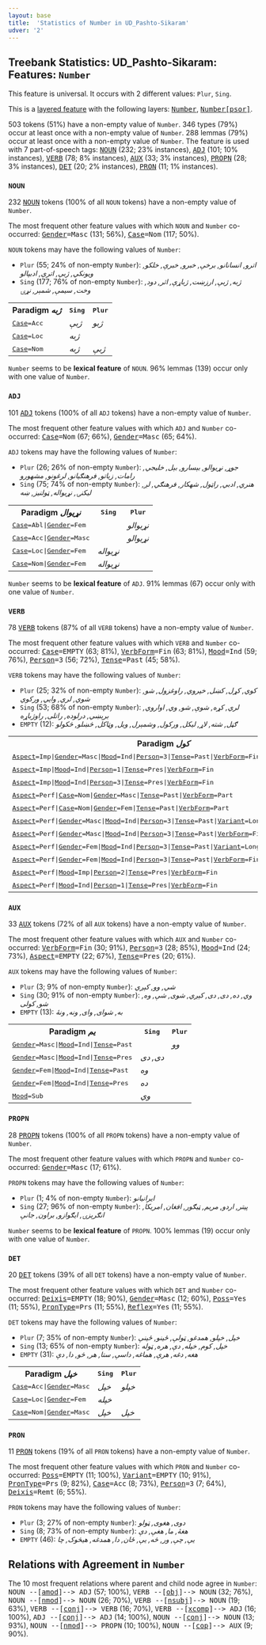 ```yaml
---
layout: base
title:  'Statistics of Number in UD_Pashto-Sikaram'
udver: '2'
---
```


## Treebank Statistics: UD_Pashto-Sikaram: Features: `Number`

This feature is universal.
It occurs with 2 different values: `Plur`, `Sing`.

This is a <a href="../../u/overview/feat-layers.html">layered feature</a> with the following layers: <tt><a href="ps_sikaram-feat-Number.html">Number</a></tt>, <tt><a href="ps_sikaram-feat-Number-psor.html">Number[psor]</a></tt>.

503 tokens (51%) have a non-empty value of `Number`.
346 types (79%) occur at least once with a non-empty value of `Number`.
288 lemmas (79%) occur at least once with a non-empty value of `Number`.
The feature is used with 7 part-of-speech tags: <tt><a href="ps_sikaram-pos-NOUN.html">NOUN</a></tt> (232; 23% instances), <tt><a href="ps_sikaram-pos-ADJ.html">ADJ</a></tt> (101; 10% instances), <tt><a href="ps_sikaram-pos-VERB.html">VERB</a></tt> (78; 8% instances), <tt><a href="ps_sikaram-pos-AUX.html">AUX</a></tt> (33; 3% instances), <tt><a href="ps_sikaram-pos-PROPN.html">PROPN</a></tt> (28; 3% instances), <tt><a href="ps_sikaram-pos-DET.html">DET</a></tt> (20; 2% instances), <tt><a href="ps_sikaram-pos-PRON.html">PRON</a></tt> (11; 1% instances).

### `NOUN`

232 <tt><a href="ps_sikaram-pos-NOUN.html">NOUN</a></tt> tokens (100% of all `NOUN` tokens) have a non-empty value of `Number`.

The most frequent other feature values with which `NOUN` and `Number` co-occurred: <tt><a href="ps_sikaram-feat-Gender.html">Gender</a></tt><tt>=Masc</tt> (131; 56%), <tt><a href="ps_sikaram-feat-Case.html">Case</a></tt><tt>=Nom</tt> (117; 50%).

`NOUN` tokens may have the following values of `Number`:

* `Plur` (55; 24% of non-empty `Number`): <em>اترو, انسانانو, برخې, خبرو, خبرې, خلکو, ويونکي, ژبې, اترې, ادبپالو</em>
* `Sing` (177; 76% of non-empty `Number`): <em>ژبه, ژبې, ارزښت, ژباړې, اثر, دود, وخت, سیمې, شمېر, نړۍ</em>

<table>
  <tr><th>Paradigm <i>ژبه</i></th><th><tt>Sing</tt></th><th><tt>Plur</tt></th></tr>
  <tr><td><tt><tt><a href="ps_sikaram-feat-Case.html">Case</a></tt><tt>=Acc</tt></tt></td><td><em>ژبې</em></td><td><em>ژبو</em></td></tr>
  <tr><td><tt><tt><a href="ps_sikaram-feat-Case.html">Case</a></tt><tt>=Loc</tt></tt></td><td><em>ژبه</em></td><td></td></tr>
  <tr><td><tt><tt><a href="ps_sikaram-feat-Case.html">Case</a></tt><tt>=Nom</tt></tt></td><td><em>ژبه</em></td><td><em>ژبې</em></td></tr>
</table>

`Number` seems to be **lexical feature** of `NOUN`. 96% lemmas (139) occur only with one value of `Number`.

### `ADJ`

101 <tt><a href="ps_sikaram-pos-ADJ.html">ADJ</a></tt> tokens (100% of all `ADJ` tokens) have a non-empty value of `Number`.

The most frequent other feature values with which `ADJ` and `Number` co-occurred: <tt><a href="ps_sikaram-feat-Case.html">Case</a></tt><tt>=Nom</tt> (67; 66%), <tt><a href="ps_sikaram-feat-Gender.html">Gender</a></tt><tt>=Masc</tt> (65; 64%).

`ADJ` tokens may have the following values of `Number`:

* `Plur` (26; 26% of non-empty `Number`): <em>جوړ, نړيوالو, بېسارو, بېل, خلیجي, رامات, زياتو, فرهنګیانو, لرغونو, مشهورو</em>
* `Sing` (75; 74% of non-empty `Number`): <em>هنري, ادبي, راټول, شهکار, فرهنګي, لږ, لیکنۍ, نړيواله, ټولنیز, ښه</em>

<table>
  <tr><th>Paradigm <i>نړيوال</i></th><th><tt>Sing</tt></th><th><tt>Plur</tt></th></tr>
  <tr><td><tt><tt><a href="ps_sikaram-feat-Case.html">Case</a></tt><tt>=Abl</tt>|<tt><a href="ps_sikaram-feat-Gender.html">Gender</a></tt><tt>=Fem</tt></tt></td><td></td><td><em>نړيوالو</em></td></tr>
  <tr><td><tt><tt><a href="ps_sikaram-feat-Case.html">Case</a></tt><tt>=Acc</tt>|<tt><a href="ps_sikaram-feat-Gender.html">Gender</a></tt><tt>=Masc</tt></tt></td><td></td><td><em>نړيوالو</em></td></tr>
  <tr><td><tt><tt><a href="ps_sikaram-feat-Case.html">Case</a></tt><tt>=Loc</tt>|<tt><a href="ps_sikaram-feat-Gender.html">Gender</a></tt><tt>=Fem</tt></tt></td><td><em>نړيواله</em></td><td></td></tr>
  <tr><td><tt><tt><a href="ps_sikaram-feat-Case.html">Case</a></tt><tt>=Nom</tt>|<tt><a href="ps_sikaram-feat-Gender.html">Gender</a></tt><tt>=Fem</tt></tt></td><td><em>نړيواله</em></td><td></td></tr>
</table>

`Number` seems to be **lexical feature** of `ADJ`. 91% lemmas (67) occur only with one value of `Number`.

### `VERB`

78 <tt><a href="ps_sikaram-pos-VERB.html">VERB</a></tt> tokens (87% of all `VERB` tokens) have a non-empty value of `Number`.

The most frequent other feature values with which `VERB` and `Number` co-occurred: <tt><a href="ps_sikaram-feat-Case.html">Case</a></tt><tt>=EMPTY</tt> (63; 81%), <tt><a href="ps_sikaram-feat-VerbForm.html">VerbForm</a></tt><tt>=Fin</tt> (63; 81%), <tt><a href="ps_sikaram-feat-Mood.html">Mood</a></tt><tt>=Ind</tt> (59; 76%), <tt><a href="ps_sikaram-feat-Person.html">Person</a></tt><tt>=3</tt> (56; 72%), <tt><a href="ps_sikaram-feat-Tense.html">Tense</a></tt><tt>=Past</tt> (45; 58%).

`VERB` tokens may have the following values of `Number`:

* `Plur` (25; 32% of non-empty `Number`): <em>کوي, کړل, کښل, خپروي, راوغزول, شو, شوي, لري, وايي, ورکوي</em>
* `Sing` (53; 68% of non-empty `Number`): <em>لري, کړه, شوې, شو, وي, اواروي, برېښي, درلوده, راتلی, راوژباړه</em>
* `EMPTY` (12): <em>ګڼل, شته, لاړ, لیکل, ورکول, وشمېرل, ويل, وټاکل, څښلو, څکولو</em>

<table>
  <tr><th>Paradigm <i>کول</i></th><th><tt>Sing</tt></th><th><tt>Plur</tt></th></tr>
  <tr><td><tt><tt><a href="ps_sikaram-feat-Aspect.html">Aspect</a></tt><tt>=Imp</tt>|<tt><a href="ps_sikaram-feat-Gender.html">Gender</a></tt><tt>=Masc</tt>|<tt><a href="ps_sikaram-feat-Mood.html">Mood</a></tt><tt>=Ind</tt>|<tt><a href="ps_sikaram-feat-Person.html">Person</a></tt><tt>=3</tt>|<tt><a href="ps_sikaram-feat-Tense.html">Tense</a></tt><tt>=Past</tt>|<tt><a href="ps_sikaram-feat-VerbForm.html">VerbForm</a></tt><tt>=Fin</tt></tt></td><td><em>کاوه</em></td><td></td></tr>
  <tr><td><tt><tt><a href="ps_sikaram-feat-Aspect.html">Aspect</a></tt><tt>=Imp</tt>|<tt><a href="ps_sikaram-feat-Mood.html">Mood</a></tt><tt>=Ind</tt>|<tt><a href="ps_sikaram-feat-Person.html">Person</a></tt><tt>=1</tt>|<tt><a href="ps_sikaram-feat-Tense.html">Tense</a></tt><tt>=Pres</tt>|<tt><a href="ps_sikaram-feat-VerbForm.html">VerbForm</a></tt><tt>=Fin</tt></tt></td><td><em>کوم</em></td><td></td></tr>
  <tr><td><tt><tt><a href="ps_sikaram-feat-Aspect.html">Aspect</a></tt><tt>=Imp</tt>|<tt><a href="ps_sikaram-feat-Mood.html">Mood</a></tt><tt>=Ind</tt>|<tt><a href="ps_sikaram-feat-Person.html">Person</a></tt><tt>=3</tt>|<tt><a href="ps_sikaram-feat-Tense.html">Tense</a></tt><tt>=Pres</tt>|<tt><a href="ps_sikaram-feat-VerbForm.html">VerbForm</a></tt><tt>=Fin</tt></tt></td><td></td><td><em>کوي</em></td></tr>
  <tr><td><tt><tt><a href="ps_sikaram-feat-Aspect.html">Aspect</a></tt><tt>=Perf</tt>|<tt><a href="ps_sikaram-feat-Case.html">Case</a></tt><tt>=Nom</tt>|<tt><a href="ps_sikaram-feat-Gender.html">Gender</a></tt><tt>=Masc</tt>|<tt><a href="ps_sikaram-feat-Tense.html">Tense</a></tt><tt>=Past</tt>|<tt><a href="ps_sikaram-feat-VerbForm.html">VerbForm</a></tt><tt>=Part</tt></tt></td><td><em>کړى</em></td><td><em>کړي</em></td></tr>
  <tr><td><tt><tt><a href="ps_sikaram-feat-Aspect.html">Aspect</a></tt><tt>=Perf</tt>|<tt><a href="ps_sikaram-feat-Case.html">Case</a></tt><tt>=Nom</tt>|<tt><a href="ps_sikaram-feat-Gender.html">Gender</a></tt><tt>=Fem</tt>|<tt><a href="ps_sikaram-feat-Tense.html">Tense</a></tt><tt>=Past</tt>|<tt><a href="ps_sikaram-feat-VerbForm.html">VerbForm</a></tt><tt>=Part</tt></tt></td><td><em>کړې</em></td><td></td></tr>
  <tr><td><tt><tt><a href="ps_sikaram-feat-Aspect.html">Aspect</a></tt><tt>=Perf</tt>|<tt><a href="ps_sikaram-feat-Gender.html">Gender</a></tt><tt>=Masc</tt>|<tt><a href="ps_sikaram-feat-Mood.html">Mood</a></tt><tt>=Ind</tt>|<tt><a href="ps_sikaram-feat-Person.html">Person</a></tt><tt>=3</tt>|<tt><a href="ps_sikaram-feat-Tense.html">Tense</a></tt><tt>=Past</tt>|<tt><a href="ps_sikaram-feat-Variant.html">Variant</a></tt><tt>=Long</tt>|<tt><a href="ps_sikaram-feat-VerbForm.html">VerbForm</a></tt><tt>=Fin</tt></tt></td><td><em>وکړ</em></td><td></td></tr>
  <tr><td><tt><tt><a href="ps_sikaram-feat-Aspect.html">Aspect</a></tt><tt>=Perf</tt>|<tt><a href="ps_sikaram-feat-Gender.html">Gender</a></tt><tt>=Masc</tt>|<tt><a href="ps_sikaram-feat-Mood.html">Mood</a></tt><tt>=Ind</tt>|<tt><a href="ps_sikaram-feat-Person.html">Person</a></tt><tt>=3</tt>|<tt><a href="ps_sikaram-feat-Tense.html">Tense</a></tt><tt>=Past</tt>|<tt><a href="ps_sikaram-feat-VerbForm.html">VerbForm</a></tt><tt>=Fin</tt></tt></td><td><em>کړ</em></td><td><em>کړل</em></td></tr>
  <tr><td><tt><tt><a href="ps_sikaram-feat-Aspect.html">Aspect</a></tt><tt>=Perf</tt>|<tt><a href="ps_sikaram-feat-Gender.html">Gender</a></tt><tt>=Fem</tt>|<tt><a href="ps_sikaram-feat-Mood.html">Mood</a></tt><tt>=Ind</tt>|<tt><a href="ps_sikaram-feat-Person.html">Person</a></tt><tt>=3</tt>|<tt><a href="ps_sikaram-feat-Tense.html">Tense</a></tt><tt>=Past</tt>|<tt><a href="ps_sikaram-feat-Variant.html">Variant</a></tt><tt>=Long</tt>|<tt><a href="ps_sikaram-feat-VerbForm.html">VerbForm</a></tt><tt>=Fin</tt></tt></td><td><em>وکړه</em></td><td></td></tr>
  <tr><td><tt><tt><a href="ps_sikaram-feat-Aspect.html">Aspect</a></tt><tt>=Perf</tt>|<tt><a href="ps_sikaram-feat-Gender.html">Gender</a></tt><tt>=Fem</tt>|<tt><a href="ps_sikaram-feat-Mood.html">Mood</a></tt><tt>=Ind</tt>|<tt><a href="ps_sikaram-feat-Person.html">Person</a></tt><tt>=3</tt>|<tt><a href="ps_sikaram-feat-Tense.html">Tense</a></tt><tt>=Past</tt>|<tt><a href="ps_sikaram-feat-VerbForm.html">VerbForm</a></tt><tt>=Fin</tt></tt></td><td><em>کړه</em></td><td></td></tr>
  <tr><td><tt><tt><a href="ps_sikaram-feat-Aspect.html">Aspect</a></tt><tt>=Perf</tt>|<tt><a href="ps_sikaram-feat-Mood.html">Mood</a></tt><tt>=Imp</tt>|<tt><a href="ps_sikaram-feat-Person.html">Person</a></tt><tt>=2</tt>|<tt><a href="ps_sikaram-feat-Tense.html">Tense</a></tt><tt>=Pres</tt>|<tt><a href="ps_sikaram-feat-VerbForm.html">VerbForm</a></tt><tt>=Fin</tt></tt></td><td><em>کړه</em></td><td></td></tr>
  <tr><td><tt><tt><a href="ps_sikaram-feat-Aspect.html">Aspect</a></tt><tt>=Perf</tt>|<tt><a href="ps_sikaram-feat-Mood.html">Mood</a></tt><tt>=Ind</tt>|<tt><a href="ps_sikaram-feat-Person.html">Person</a></tt><tt>=1</tt>|<tt><a href="ps_sikaram-feat-Tense.html">Tense</a></tt><tt>=Pres</tt>|<tt><a href="ps_sikaram-feat-VerbForm.html">VerbForm</a></tt><tt>=Fin</tt></tt></td><td></td><td><em>کړو</em></td></tr>
</table>

### `AUX`

33 <tt><a href="ps_sikaram-pos-AUX.html">AUX</a></tt> tokens (72% of all `AUX` tokens) have a non-empty value of `Number`.

The most frequent other feature values with which `AUX` and `Number` co-occurred: <tt><a href="ps_sikaram-feat-VerbForm.html">VerbForm</a></tt><tt>=Fin</tt> (30; 91%), <tt><a href="ps_sikaram-feat-Person.html">Person</a></tt><tt>=3</tt> (28; 85%), <tt><a href="ps_sikaram-feat-Mood.html">Mood</a></tt><tt>=Ind</tt> (24; 73%), <tt><a href="ps_sikaram-feat-Aspect.html">Aspect</a></tt><tt>=EMPTY</tt> (22; 67%), <tt><a href="ps_sikaram-feat-Tense.html">Tense</a></tt><tt>=Pres</tt> (20; 61%).

`AUX` tokens may have the following values of `Number`:

* `Plur` (3; 9% of non-empty `Number`): <em>شي, وو, کېږي</em>
* `Sing` (30; 91% of non-empty `Number`): <em>وي, ده, دى, دی, کېږي, شوى, شې, وه, شو, کولی</em>
* `EMPTY` (13): <em>به, شوای, وای, ونه, ونۀ</em>

<table>
  <tr><th>Paradigm <i>یم</i></th><th><tt>Sing</tt></th><th><tt>Plur</tt></th></tr>
  <tr><td><tt><tt><a href="ps_sikaram-feat-Gender.html">Gender</a></tt><tt>=Masc</tt>|<tt><a href="ps_sikaram-feat-Mood.html">Mood</a></tt><tt>=Ind</tt>|<tt><a href="ps_sikaram-feat-Tense.html">Tense</a></tt><tt>=Past</tt></tt></td><td></td><td><em>وو</em></td></tr>
  <tr><td><tt><tt><a href="ps_sikaram-feat-Gender.html">Gender</a></tt><tt>=Masc</tt>|<tt><a href="ps_sikaram-feat-Mood.html">Mood</a></tt><tt>=Ind</tt>|<tt><a href="ps_sikaram-feat-Tense.html">Tense</a></tt><tt>=Pres</tt></tt></td><td><em>دى, دی</em></td><td></td></tr>
  <tr><td><tt><tt><a href="ps_sikaram-feat-Gender.html">Gender</a></tt><tt>=Fem</tt>|<tt><a href="ps_sikaram-feat-Mood.html">Mood</a></tt><tt>=Ind</tt>|<tt><a href="ps_sikaram-feat-Tense.html">Tense</a></tt><tt>=Past</tt></tt></td><td><em>وه</em></td><td></td></tr>
  <tr><td><tt><tt><a href="ps_sikaram-feat-Gender.html">Gender</a></tt><tt>=Fem</tt>|<tt><a href="ps_sikaram-feat-Mood.html">Mood</a></tt><tt>=Ind</tt>|<tt><a href="ps_sikaram-feat-Tense.html">Tense</a></tt><tt>=Pres</tt></tt></td><td><em>ده</em></td><td></td></tr>
  <tr><td><tt><tt><a href="ps_sikaram-feat-Mood.html">Mood</a></tt><tt>=Sub</tt></tt></td><td><em>وي</em></td><td></td></tr>
</table>

### `PROPN`

28 <tt><a href="ps_sikaram-pos-PROPN.html">PROPN</a></tt> tokens (100% of all `PROPN` tokens) have a non-empty value of `Number`.

The most frequent other feature values with which `PROPN` and `Number` co-occurred: <tt><a href="ps_sikaram-feat-Gender.html">Gender</a></tt><tt>=Masc</tt> (17; 61%).

`PROPN` tokens may have the following values of `Number`:

* `Plur` (1; 4% of non-empty `Number`): <em>ايرانیانو</em>
* `Sing` (27; 96% of non-empty `Number`): <em>پیتر, اردو, مریم, ټیګور, افغان, امريکا, انګرېزۍ, ایګوازو, براون, جانې</em>

`Number` seems to be **lexical feature** of `PROPN`. 100% lemmas (19) occur only with one value of `Number`.

### `DET`

20 <tt><a href="ps_sikaram-pos-DET.html">DET</a></tt> tokens (39% of all `DET` tokens) have a non-empty value of `Number`.

The most frequent other feature values with which `DET` and `Number` co-occurred: <tt><a href="ps_sikaram-feat-Deixis.html">Deixis</a></tt><tt>=EMPTY</tt> (18; 90%), <tt><a href="ps_sikaram-feat-Gender.html">Gender</a></tt><tt>=Masc</tt> (12; 60%), <tt><a href="ps_sikaram-feat-Poss.html">Poss</a></tt><tt>=Yes</tt> (11; 55%), <tt><a href="ps_sikaram-feat-PronType.html">PronType</a></tt><tt>=Prs</tt> (11; 55%), <tt><a href="ps_sikaram-feat-Reflex.html">Reflex</a></tt><tt>=Yes</tt> (11; 55%).

`DET` tokens may have the following values of `Number`:

* `Plur` (7; 35% of non-empty `Number`): <em>خپل, خپلو, همدغو, ټولې, ځینو, ځینې</em>
* `Sing` (13; 65% of non-empty `Number`): <em>خپل, کوم, خپله, دې, هره, ټوله</em>
* `EMPTY` (31): <em>هغه, دغه, هرې, هماغه, داسې, ستا, هر, څو, دا, دې</em>

<table>
  <tr><th>Paradigm <i>خپل</i></th><th><tt>Sing</tt></th><th><tt>Plur</tt></th></tr>
  <tr><td><tt><tt><a href="ps_sikaram-feat-Case.html">Case</a></tt><tt>=Acc</tt>|<tt><a href="ps_sikaram-feat-Gender.html">Gender</a></tt><tt>=Masc</tt></tt></td><td><em>خپل</em></td><td><em>خپلو</em></td></tr>
  <tr><td><tt><tt><a href="ps_sikaram-feat-Case.html">Case</a></tt><tt>=Loc</tt>|<tt><a href="ps_sikaram-feat-Gender.html">Gender</a></tt><tt>=Fem</tt></tt></td><td><em>خپله</em></td><td></td></tr>
  <tr><td><tt><tt><a href="ps_sikaram-feat-Case.html">Case</a></tt><tt>=Nom</tt>|<tt><a href="ps_sikaram-feat-Gender.html">Gender</a></tt><tt>=Masc</tt></tt></td><td><em>خپل</em></td><td><em>خپل</em></td></tr>
</table>

### `PRON`

11 <tt><a href="ps_sikaram-pos-PRON.html">PRON</a></tt> tokens (19% of all `PRON` tokens) have a non-empty value of `Number`.

The most frequent other feature values with which `PRON` and `Number` co-occurred: <tt><a href="ps_sikaram-feat-Poss.html">Poss</a></tt><tt>=EMPTY</tt> (11; 100%), <tt><a href="ps_sikaram-feat-Variant.html">Variant</a></tt><tt>=EMPTY</tt> (10; 91%), <tt><a href="ps_sikaram-feat-PronType.html">PronType</a></tt><tt>=Prs</tt> (9; 82%), <tt><a href="ps_sikaram-feat-Case.html">Case</a></tt><tt>=Acc</tt> (8; 73%), <tt><a href="ps_sikaram-feat-Person.html">Person</a></tt><tt>=3</tt> (7; 64%), <tt><a href="ps_sikaram-feat-Deixis.html">Deixis</a></tt><tt>=Remt</tt> (6; 55%).

`PRON` tokens may have the following values of `Number`:

* `Plur` (3; 27% of non-empty `Number`): <em>دوی, هغوى, ټولو</em>
* `Sing` (8; 73% of non-empty `Number`): <em>هغۀ, ما, هغې, دې</em>
* `EMPTY` (46): <em>يې, چې, ور, څه, یې, ځان, دا, همدغه, هیڅوک, چا</em>

## Relations with Agreement in `Number`

The 10 most frequent relations where parent and child node agree in `Number`:
<tt>NOUN --[<tt><a href="ps_sikaram-dep-amod.html">amod</a></tt>]--> ADJ</tt> (57; 100%),
<tt>VERB --[<tt><a href="ps_sikaram-dep-obj.html">obj</a></tt>]--> NOUN</tt> (32; 76%),
<tt>NOUN --[<tt><a href="ps_sikaram-dep-nmod.html">nmod</a></tt>]--> NOUN</tt> (26; 70%),
<tt>VERB --[<tt><a href="ps_sikaram-dep-nsubj.html">nsubj</a></tt>]--> NOUN</tt> (19; 63%),
<tt>VERB --[<tt><a href="ps_sikaram-dep-conj.html">conj</a></tt>]--> VERB</tt> (16; 70%),
<tt>VERB --[<tt><a href="ps_sikaram-dep-xcomp.html">xcomp</a></tt>]--> ADJ</tt> (16; 100%),
<tt>ADJ --[<tt><a href="ps_sikaram-dep-conj.html">conj</a></tt>]--> ADJ</tt> (14; 100%),
<tt>NOUN --[<tt><a href="ps_sikaram-dep-conj.html">conj</a></tt>]--> NOUN</tt> (13; 93%),
<tt>NOUN --[<tt><a href="ps_sikaram-dep-nmod.html">nmod</a></tt>]--> PROPN</tt> (10; 100%),
<tt>NOUN --[<tt><a href="ps_sikaram-dep-cop.html">cop</a></tt>]--> AUX</tt> (9; 90%).

